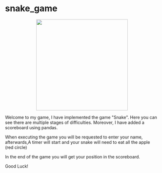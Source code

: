# snake_game


<p align="center">
  <img src="images\anomaly.jpg" width="300">
</p>


Welcome to my game, I have implemented the game "Snake".
Here you can see there are multiple stages of difficulties.
Moreover, I have added a scoreboard using pandas.

When executing the game you will be requested to enter your name,
afterwards,A timer will start and your snake will need to eat all the apple
(red circle)


In the end of the game you will get your position in the scoreboard.


Good Luck!
